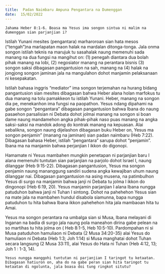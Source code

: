 ```yaml
---
title:  Padan Naimbaru Ampuna Pengantara na Dumenggan
date:  15/02/2022
---
```


`Jahama Heber 8:1-6. Boasa ma Yesus ima songon sintua ni malim na dumenggan sian parjanjian i?`

Istilah Yunani mesites (pengantara) marharoroan sian hata mesos (“tengah”)na marlapatan maon halak na mardalan ditonga-tonga. Jala onma songon istilah teknis na marujuk tu sasahalak naung memenuhi sada manang na dua fungsi na mangihut on: (1) penegah diantara dua bolah pihak manang na lobi, (2) negosiator manang na perantara bisnis (3) songon saksi dibagasan pangantusion na sah, manang na (4) halak na jongjong songon jaminan jala na mangulahon dohot manjamin pelaksanaan ni kesepakatan.

Istilah bahasa inggris “mediator” ima songon terjemahan na hurang bidang pangantusion sian mesites dibagasan bahwa Heber alana holan marfokus tu dua manang na tolu pamakkeon tu istilah Yunani. Heber, manang na songon dia pe, menekanhon ima fungsi na paopathon. Yesus ndang dipahami na gabe songon “pengantara” dibagasan pangantusion bahwa Ibana do naung pasaehon parsalisian ni Debata dohot jolmai manang na songon si boan dame naung mandamehon angka pihak-pihak naso puas manang na angka saksi-saksi na mandok adong do kontrak manang na kepuasan. Alai sebalikna, songon naung dijelashon dibagasan buku Heber on, Yesus ma songon penjamin” (manang na jaminan) sian padan naimbaru (Heb 7:22). Dibagasan bahasa Heber, istilah “pengantara” sarupa dohot “penjamin”. Ibana ma na manjamin bahwa perjanjian I ikkon do digonopi.

Hamamate ni Yesus mambahen mungkin penetapan ni parjanjian baru I alana memenuhi tuntutan sian parjanjian na parjolo dohot Israel I, naung dilanggar (Heb 9:15-22). Dibagasan pangantusion, Yesus ma songon penjamin naung mananggung sandiri sudena angka kewajiban uhum naung dilanggar nai. Dibagasan pangantusion na asing musena, na patimbulhon Yesus di surgo na manjamin bahwa janji ni Debata tu jolma I ikkon do dingonopi (Heb 6:19, 20). Yesus manjamin parjanjian I alana Ibana nungga patuduhon bahwa janji ni Tuhan I sintong. Dohot na pahehehon Yesus sian na mate jala na mambahen hundul disabola siamunna, bapa nungga patuduhon tu hita bahwa Ibana ikkon pahehehon hita jala mambaoan hita tu Amai.

Yesus ma songon perantara na umbalga sian si Musa, Ibana melayani di Inganan na badia di surgo jala naung pola maneahon dirina gabe pelean na so martihas tu hita jolma on ( Heb 8:1-5, Heb 10:5-10). Pardompahan ni si Musa patuduhon hamuliaon ni Debata (2 Musa 34:20-35) alai Yesus do hamuliaon ni Debata (Heb 1:3; Joh 1:14) si Musa manghatai dohot Tuhan secara langsung (2 Musa 33:11), alai Yesus do Hata ni Tuhan (Heb 4:12, 13; Joh 1 : 1-3, 14).

`Yesus nungga manggohi tuntutan ni parjanjian I taringot tu ketaatan. Dibagasan hatiuron on, aha do na gabe peran sian hita taringot tu ketaatan di ngolunta, jala boasa doi tung ringkot situtu?`